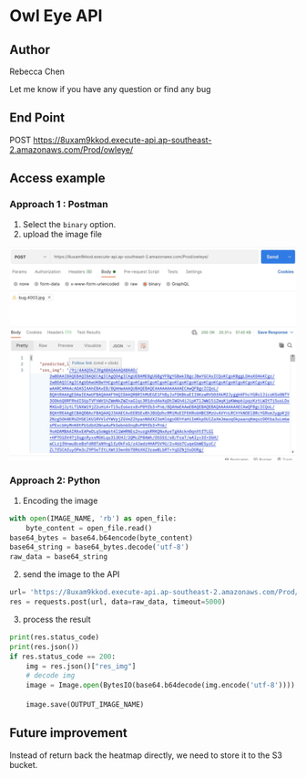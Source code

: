 # Owl Eye API 
## Author 
Rebecca Chen

Let me know if you have any question or find any bug

## End Point 
POST https://8uxam9kkod.execute-api.ap-southeast-2.amazonaws.com/Prod/owleye/

## Access example 

### Approach 1 : Postman 
1. Select the `binary` option. 
2. upload the image file 

![image info](./owl-eye-docker-lambda-v3/postman_example.jpg)

### Approach 2: Python 
1. Encoding the image 
```python 
with open(IMAGE_NAME, 'rb') as open_file:
    byte_content = open_file.read()
base64_bytes = base64.b64encode(byte_content)
base64_string = base64_bytes.decode('utf-8')
raw_data = base64_string
```
2. send the image to the API 
```python 
url= 'https://8uxam9kkod.execute-api.ap-southeast-2.amazonaws.com/Prod/owleye/'
res = requests.post(url, data=raw_data, timeout=5000)
```

3. process the result 
```python 
print(res.status_code)
print(res.json())
if res.status_code == 200:
    img = res.json()["res_img"]
    # decode img
    image = Image.open(BytesIO(base64.b64decode(img.encode('utf-8'))))

    image.save(OUTPUT_IMAGE_NAME)
```

## Future improvement 
Instead of return back the heatmap directly, we need to store it to the S3 bucket. 